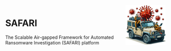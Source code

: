 <img style="float:right;" src="icon.png?raw=true" width="25%">

# SAFARI
The Scalable Air-gapped Framework for Automated Ransomware Investigation (SAFARI) platform
